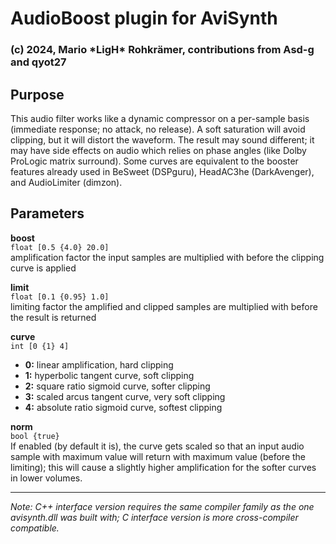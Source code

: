 # AudioBoost plugin for AviSynth
### (c) 2024, Mario \*LigH\* Rohkrämer, contributions from Asd-g and qyot27

## Purpose

This audio filter works like a dynamic compressor on a per-sample basis (immediate response; no attack, no release).
A soft saturation will avoid clipping, but it will distort the waveform.
The result may sound different; it may have side effects on audio which relies on phase angles (like Dolby ProLogic matrix surround).
Some curves are equivalent to the booster features already used in BeSweet (DSPguru), HeadAC3he (DarkAvenger), and AudioLimiter (dimzon).

## Parameters

**boost**<br>
`float [0.5 {4.0} 20.0]`<br>
amplification factor the input samples are multiplied with before the clipping curve is applied

**limit**<br>
`float [0.1 {0.95} 1.0]`<br>
limiting factor the amplified and clipped samples are multiplied with before the result is returned

**curve**<br>
`int [0 {1} 4]`<br>
* **0:** linear amplification, hard clipping
* **1:** hyperbolic tangent curve, soft clipping
* **2:** square ratio sigmoid curve, softer clipping
* **3:** scaled arcus tangent curve, very soft clipping
* **4:** absolute ratio sigmoid curve, softest clipping

**norm**<br>
`bool {true}`<br>
If enabled (by default it is), the curve gets scaled so that an input audio sample with maximum value will return with maximum value (before the limiting); this will cause a slightly higher amplification for the softer curves in lower volumes.

<hr>

*Note: C++ interface version requires the same compiler family as the one avisynth.dll was built with; C interface version is more cross-compiler compatible.*
